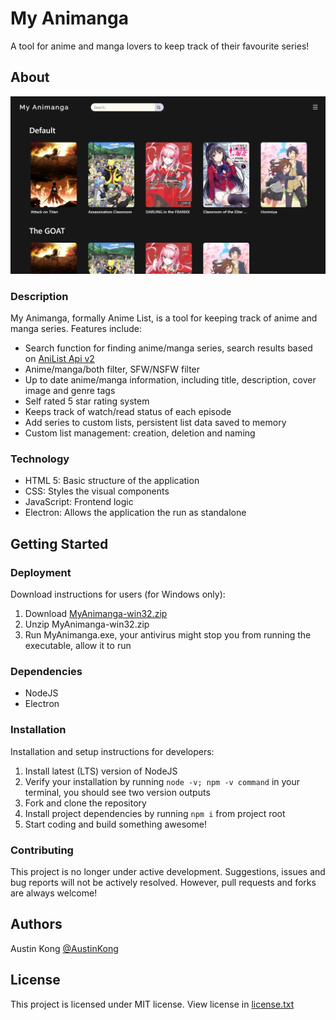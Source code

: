 # My Animanga
A tool for anime and manga lovers to keep track of their favourite series!
## About
![Main page](./Images/MainPage.png)
### Description
My Animanga, formally Anime List, is a tool for keeping track of anime and manga series. Features include:
* Search function for finding anime/manga series, search results based on [AniList Api v2](https://github.com/AniList/ApiV2-GraphQL-Docs)
* Anime/manga/both filter, SFW/NSFW filter
* Up to date anime/manga information, including title, description, cover image and genre tags
* Self rated 5 star rating system
* Keeps track of watch/read status of each episode
* Add series to custom lists, persistent list data saved to memory
* Custom list management: creation, deletion and naming
### Technology
* HTML 5: Basic structure of the application
* CSS: Styles the visual components
* JavaScript: Frontend logic
* Electron: Allows the application the run as standalone
## Getting Started
### Deployment
Download instructions for users (for Windows only):
1. Download [MyAnimanga-win32.zip](https://github.com/AustinKong/Anime-list/releases/tag/v1.0)
2. Unzip MyAnimanga-win32.zip
3. Run MyAnimanga.exe, your antivirus might stop you from running the executable, allow it to run
### Dependencies
* NodeJS
* Electron
### Installation
Installation and setup instructions for developers:
1. Install latest (LTS) version of NodeJS
2. Verify your installation by running `node -v; npm -v command` in your terminal, you should see two version outputs
3. Fork and clone the repository
4. Install project dependencies by running `npm i` from project root
5. Start coding and build something awesome!
### Contributing
This project is no longer under active development. Suggestions, issues and bug reports will not be actively resolved. However, pull requests and forks are always welcome!
## Authors
Austin Kong [@AustinKong](https://github.com/AustinKong)
## License
This project is licensed under MIT license. View license in [license.txt](license.txt)

